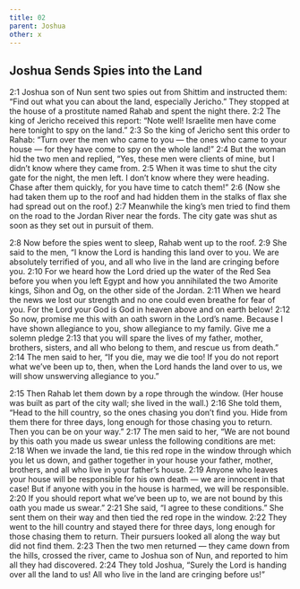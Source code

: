 ```yaml
---
title: 02
parent: Joshua
other: x
---
```


## Joshua Sends Spies into the Land

<a name="2:1">2:1</a> Joshua son of Nun sent two spies out from Shittim and instructed them: “Find out what you can about the land, especially Jericho.” They stopped at the house of a prostitute named Rahab and spent the night there. <a name="2:2">2:2</a> The king of Jericho received this report: “Note well! Israelite men have come here tonight to spy on the land.” <a name="2:3">2:3</a> So the king of Jericho sent this order to Rahab: “Turn over the men who came to you — the ones who came to your house — for they have come to spy on the whole land!” <a name="2:4">2:4</a> But the woman hid the two men and replied, “Yes, these men were clients of mine, but I didn’t know where they came from. <a name="2:5">2:5</a> When it was time to shut the city gate for the night, the men left. I don’t know where they were heading. Chase after them quickly, for you have time to catch them!” <a name="2:6">2:6</a> (Now she had taken them up to the roof and had hidden them in the stalks of flax she had spread out on the roof.) <a name="2:7">2:7</a> Meanwhile the king’s men tried to find them on the road to the Jordan River near the fords. The city gate was shut as soon as they set out in pursuit of them.

<a name="2:8">2:8</a> Now before the spies went to sleep, Rahab went up to the roof. <a name="2:9">2:9</a> She said to the men, “I know the Lord is handing this land over to you. We are absolutely terrified of you, and all who live in the land are cringing before you. <a name="2:10">2:10</a> For we heard how the Lord dried up the water of the Red Sea before you when you left Egypt and how you annihilated the two Amorite kings, Sihon and Og, on the other side of the Jordan. <a name="2:11">2:11</a> When we heard the news we lost our strength and no one could even breathe for fear of you. For the Lord your God is God in heaven above and on earth below! <a name="2:12">2:12</a> So now, promise me this with an oath sworn in the Lord’s name. Because I have shown allegiance to you, show allegiance to my family. Give me a solemn pledge <a name="2:13">2:13</a> that you will spare the lives of my father, mother, brothers, sisters, and all who belong to them, and rescue us from death.” <a name="2:14">2:14</a> The men said to her, “If you die, may we die too! If you do not report what we’ve been up to, then, when the Lord hands the land over to us, we will show unswerving allegiance to you.”

<a name="2:15">2:15</a> Then Rahab let them down by a rope through the window. (Her house was built as part of the city wall; she lived in the wall.) <a name="2:16">2:16</a> She told them, “Head to the hill country, so the ones chasing you don’t find you. Hide from them there for three days, long enough for those chasing you to return. Then you can be on your way.” <a name="2:17">2:17</a> The men said to her, “We are not bound by this oath you made us swear unless the following conditions are met: <a name="2:18">2:18</a> When we invade the land, tie this red rope in the window through which you let us down, and gather together in your house your father, mother, brothers, and all who live in your father’s house. <a name="2:19">2:19</a> Anyone who leaves your house will be responsible for his own death — we are innocent in that case! But if anyone with you in the house is harmed, we will be responsible. <a name="2:20">2:20</a> If you should report what we’ve been up to, we are not bound by this oath you made us swear.” <a name="2:21">2:21</a> She said, “I agree to these conditions.” She sent them on their way and then tied the red rope in the window. <a name="2:22">2:22</a> They went to the hill country and stayed there for three days, long enough for those chasing them to return. Their pursuers looked all along the way but did not find them. <a name="2:23">2:23</a> Then the two men returned — they came down from the hills, crossed the river, came to Joshua son of Nun, and reported to him all they had discovered. <a name="2:24">2:24</a> They told Joshua, “Surely the Lord is handing over all the land to us! All who live in the land are cringing before us!”
